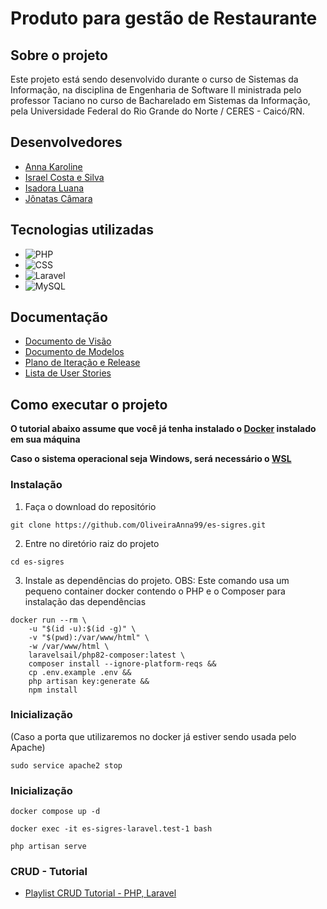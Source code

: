 # Produto para gestão de Restaurante

## Sobre o projeto

Este projeto está sendo desenvolvido durante o curso de Sistemas da Informação, na disciplina de Engenharia de Software II ministrada pelo professor Taciano
no curso de Bacharelado em Sistemas da Informação, pela Universidade Federal do Rio Grande do Norte / CERES - Caicó/RN.

## Desenvolvedores

-   [Anna Karoline](https://github.com/OliveiraAnna99)
-   [Israel Costa e Silva](https://github.com/israelsilva282)
-   [Isadora Luana](https://github.com/isazvdd)
-   [Jônatas Câmara](https://github.com/JohnnyAKing)

## Tecnologias utilizadas

-   ![PHP](https://img.shields.io/badge/PHP-F7DF1E?style=for-the-badge&logo=php&logoColor=black)
-   ![CSS](https://img.shields.io/badge/CSS-1E90FF?&style=for-the-badge&logo=css3&logoColor=white)
-   ![Laravel](https://img.shields.io/badge/Laravel-FF0000?style=for-the-badge&logo=laravel&logoColor=white)
-   ![MySQL](https://img.shields.io/badge/MySQL-00000F?style=for-the-badge&logo=mysql&logoColor=white)

## Documentação

-   [Documento de Visão](https://github.com/OliveiraAnna99/es-sigres/blob/main/docs/doc-visao.md)
-   [Documento de Modelos](https://github.com/OliveiraAnna99/es-sigres/blob/main/docs/doc-modelos.md)
-   [Plano de Iteração e Release](https://github.com/OliveiraAnna99/es-sigres/blob/main/docs/doc-iteracao.md)
-   [Lista de User Stories](https://github.com/OliveiraAnna99/es-sigres/blob/main/docs/doc-userstories.md)

## Como executar o projeto

**O tutorial abaixo assume que você já tenha instalado o [Docker](https://www.docker.com/) instalado em sua máquina**

**Caso o sistema operacional seja Windows, será necessário o [WSL](https://learn.microsoft.com/pt-br/windows/wsl/install)**

### Instalação

1. Faça o download do repositório

```
git clone https://github.com/OliveiraAnna99/es-sigres.git
```

2. Entre no diretório raiz do projeto

```
cd es-sigres
```

3. Instale as dependências do projeto. OBS: Este comando usa um pequeno container docker contendo o PHP e o Composer para instalação das dependências

```
docker run --rm \
    -u "$(id -u):$(id -g)" \
    -v "$(pwd):/var/www/html" \
    -w /var/www/html \
    laravelsail/php82-composer:latest \
    composer install --ignore-platform-reqs &&
    cp .env.example .env &&
    php artisan key:generate &&
    npm install

```

### Inicialização
(Caso a porta que utilizaremos no docker já estiver sendo usada pelo Apache)
```
sudo service apache2 stop
```
### Inicialização


```
docker compose up -d

docker exec -it es-sigres-laravel.test-1 bash

php artisan serve
```

### CRUD - Tutorial

-   [Playlist CRUD Tutorial - PHP, Laravel](https://www.youtube.com/playlist?list=PLvZ08PHyHqDn1W1PKxpPIS7Bw0JqoRtB-)

